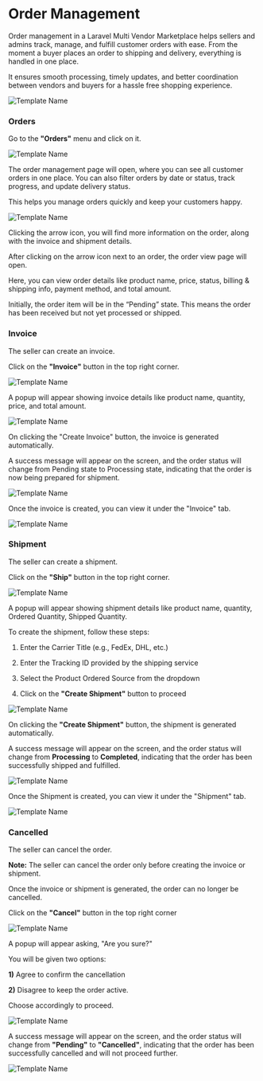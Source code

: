 # Order Management

Order management in a Laravel Multi Vendor Marketplace helps sellers and admins track, manage, and fulfill customer orders with ease. 
From the moment a buyer places an order to shipping and delivery, everything is handled in one place. 

It ensures smooth processing, timely updates, and better coordination between vendors and buyers for a hassle free shopping experience.

![Template Name](../../assets/2.1.0/images/multi-vendor-marketplace/1homepage.png)

### Orders

Go to the **"Orders"** menu and click on it. 

![Template Name](../../assets/2.1.0/images/multi-vendor-marketplace/dashboard-order.png)


The order management page will open, where you can see all customer orders in one place. You can also filter orders by date or status, track progress, and update delivery status. 

This helps you manage orders quickly and keep your customers happy.

![Template Name](../../assets/2.1.0/images/multi-vendor-marketplace/order-page.png)

Clicking the arrow icon, you will find more information on the order, along with the invoice and shipment details.

After clicking on the arrow icon next to an order, the order view page will open. 

Here, you can view order details like product name, price, status, billing & shipping info, payment method, and total amount.

Initially, the order item will be in the “Pending” state. This means the order has been received but not yet processed or shipped. 

### Invoice

The seller can create an invoice. 

Click on the **"Invoice"** button in the top right corner.

![Template Name](../../assets/2.1.0/images/multi-vendor-marketplace/pending-status-invoice.png)

A popup will appear showing invoice details like product name, quantity, price, and total amount. 

![Template Name](../../assets/2.1.0/images/multi-vendor-marketplace/create-invoice.png)

On clicking the "Create Invoice" button, the invoice is generated automatically.

A success message will appear on the screen, and the order status will change from Pending state to Processing state, indicating that the order is now being prepared for shipment.

![Template Name](../../assets/2.1.0/images/multi-vendor-marketplace/processing-state.png)

Once the invoice is created, you can view it under the "Invoice" tab.

![Template Name](../../assets/2.1.0/images/multi-vendor-marketplace/invoice.png)

### Shipment

The seller can create a shipment. 

Click on the **"Ship"** button in the top right corner.

![Template Name](../../assets/2.1.0/images/multi-vendor-marketplace/Ship-button.png)

A popup will appear showing shipment details like product name, quantity, Ordered Quantity, Shipped Quantity.

To create the shipment, follow these steps:

1) Enter the Carrier Title (e.g., FedEx, DHL, etc.)


2) Enter the Tracking ID provided by the shipping service


3) Select the Product Ordered Source from the dropdown


4) Click on the **"Create Shipment"** button to proceed

![Template Name](../../assets/2.1.0/images/multi-vendor-marketplace/create-ship.png)

On clicking the **"Create Shipment"** button, the shipment is generated automatically. 

A success message will appear on the screen, and the order status will change from **Processing** to **Completed**, indicating that the order has been successfully shipped and fulfilled.

![Template Name](../../assets/2.1.0/images/multi-vendor-marketplace/complete.png)

Once the Shipment is created, you can view it under the "Shipment" tab.

![Template Name](../../assets/2.1.0/images/multi-vendor-marketplace/Shipment.png)

### Cancelled

The seller can cancel the order. 

**Note:** The seller can cancel the order only before creating the invoice or shipment. 

Once the invoice or shipment is generated, the order can no longer be cancelled.

Click on the **"Cancel"** button in the top right corner

![Template Name](../../assets/2.1.0/images/multi-vendor-marketplace/cancel-button.png)

A popup will appear asking, "Are you sure?"

You will be given two options: 

**1)** Agree to confirm the cancellation

**2)** Disagree to keep the order active. 

Choose accordingly to proceed. 

![Template Name](../../assets/2.1.0/images/multi-vendor-marketplace/msg-popup.png)

A success message will appear on the screen, and the order status will change from **"Pending"** to **"Cancelled"**, indicating that the order has been successfully cancelled and will not proceed further.

![Template Name](../../assets/2.1.0/images/multi-vendor-marketplace/cancelled.png)

